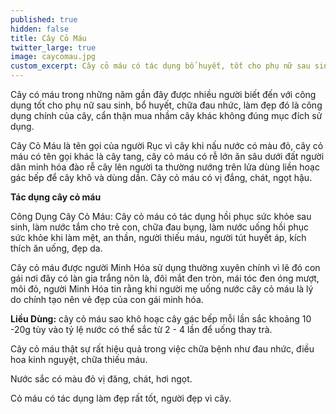 ```yaml
---
published: true
hidden: false
title: Cây Cỏ Máu
twitter_large: true
image: caycomau.jpg
custom_excerpt: Cây cỏ máu có tác dụng bổ huyết, tốt cho phụ nữ sau sinh, chữa đau nhức, an ngon ngủ tốt.
---
```


Cây có máu trong những năm gần đây được nhiều người biết đến với công dụng tốt cho phụ nữ sau sinh, bổ huyết, chữa đau nhức, làm đẹp đó là công dụng chính của cây, cẩn thận mua nhầm cây khác không đúng mục đích sử dụng.


Cây Cỏ Máu là tên gọi của người Rục vì cây khi nấu nước có màu đỏ, cây cỏ máu có tên gọi khác là cây tang, cây cỏ máu có rễ lớn ăn sâu dưới đất người dân minh hóa đào rễ cây lên người ta thường nướng trên lửa dùng liền hoạc gác bếp để cây khô và dùng dần. Cây cỏ máu có vị đắng, chát, ngọt hậu.

**Tác dụng cây cỏ máu**

Công Dụng Cây Cỏ Máu: Cây cỏ máu có tác dụng hồi phục sức khỏe sau sinh, làm nước tắm cho trẻ con, chữa đau bụng, làm nước uống hồi phục sức khỏe khi làm mệt, an thần, người thiếu máu, người tút huyết áp, kích thích ăn uống, đẹp da.

Cây cỏ máu được người Minh Hóa sử dụng thường xuyên chính vì lẽ đó con gái nơi đây có làn gia trắng nõn là, đôi mắt đen tròn, mái tóc đen óng mượt, môi đỏ, người Minh Hóa tin rằng khi người mẹ uống nước cây cỏ máu là lý do chính tạo nên vẻ đẹp của con gái minh hóa.

**Liều Dùng:** cây cỏ máu sao khô hoạc cây gác bếp mỗi lần sắc khoảng 10 -20g tùy vào tỷ lệ nước có thể sắc từ 2 - 4 lần để uống thay trà.

Cây cỏ máu thật sự rất hiệu quả trong việc chữa bệnh như đau nhức, điều hoa kinh nguyệt, chữa thiếu máu.

Nước sắc có màu đỏ vị đăng, chát, hơi ngọt.

Cỏ máu có tác dụng làm đẹp rất tốt, người đẹp vì cây.

